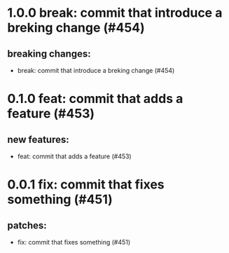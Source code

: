 # 1.0.0 break: commit that introduce a breking change (#454)

## breaking changes:
* break: commit that introduce a breking change (#454)

# 0.1.0 feat: commit that adds a feature (#453)

## new features:
* feat: commit that adds a feature (#453)

# 0.0.1 fix: commit that fixes something (#451)

## patches:
* fix: commit that fixes something (#451)

